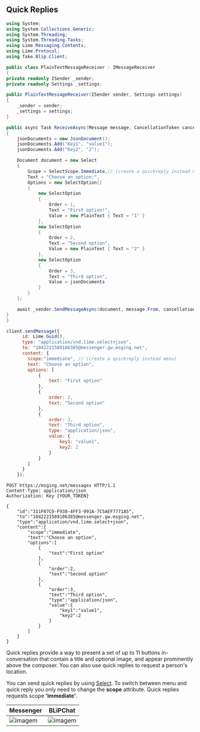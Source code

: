 ## Quick Replies

```csharp
using System;
using System.Collections.Generic;
using System.Threading;
using System.Threading.Tasks;
using Lime.Messaging.Contents;
using Lime.Protocol;
using Take.Blip.Client;

public class PlainTextMessageReceiver : IMessageReceiver
{
private readonly ISender _sender;
private readonly Settings _settings;

public PlainTextMessageReceiver(ISender sender, Settings settings)
{
    _sender = sender;
    _settings = settings;
}

public async Task ReceiveAsync(Message message, CancellationToken cancellationToken)
{
    jsonDocuments = new JsonDocument();
    jsonDocuments.Add("Key1", "value1");
    jsonDocuments.Add("Key2", "2");

    Document document = new Select
    {
        Scope = SelectScope.Immediate,// (create a quickreply instead menu)
        Text = "Choose an option:",
        Options = new SelectOption[]
        {
            new SelectOption
            {
                Order = 1,
                Text = "First option!",
                Value = new PlainText { Text = "1" }
            },
            new SelectOption
            {
                Order = 2,
                Text = "Second option",
                Value = new PlainText { Text = "2" }
            },
            new SelectOption
            {
                Order = 3,
                Text = "Third option",
                Value = jsonDocuments
            }
        }
    };

    await _sender.SendMessageAsync(document, message.From, cancellationToken);
}
}
```

```javascript
client.sendMessage({
      id: Lime.Guid(),
      type: "application/vnd.lime.select+json",
      to: "1042221589186385@messenger.gw.msging.net",
      content: {
        scope:"immediate", // (create a quickreply instead menu)
        text: "Choose an option",
        options: [
            {
                text: "First option"
            },
            {
                order: 2,
                text: "Second option"
            },
            {
                order: 3,
                text: "Third option",
                type: "application/json",
                value: {
                    key1: "value1",
                    key2: 2
                }
            }
        ]
      }
    });
```

```http
POST https://msging.net/messages HTTP/1.1
Content-Type: application/json
Authorization: Key {YOUR_TOKEN}

{
    "id":"311F87C0-F938-4FF3-991A-7C5AEF7771A5",
    "to":"1042221589186385@messenger.gw.msging.net",
    "type":"application/vnd.lime.select+json",
    "content":{
        "scope":"immediate",
        "text":"Choose an option",
        "options":[
            {
                "text":"First option"
            },
            {
                "order":2,
                "text":"Second option"
            },
            {
                "order":3,
                "text":"Third option",
                "type":"application/json",
                "value":{
                    "key1":"value1",
                    "key2":2
                }
            }
        ]
    }
}
```



Quick replies provide a way to present a set of up to 11 buttons in-conversation that contain a title and optional image, and appear prominently above the composer. You can also use quick replies to request a person's location.

You can send quick replies by using [Select](/#select). To switch between menu and quick reply you only need to change the **scope** attribute. Quick replies requests scope **'immediate'**.


| Messenger                         | BLiPChat                                   |
|-----------------------------------|--------------------------------------------|
| ![imagem](images/quickreply_mssgnr.png) | ![imagem](quickReplyBlipChat.png)    |